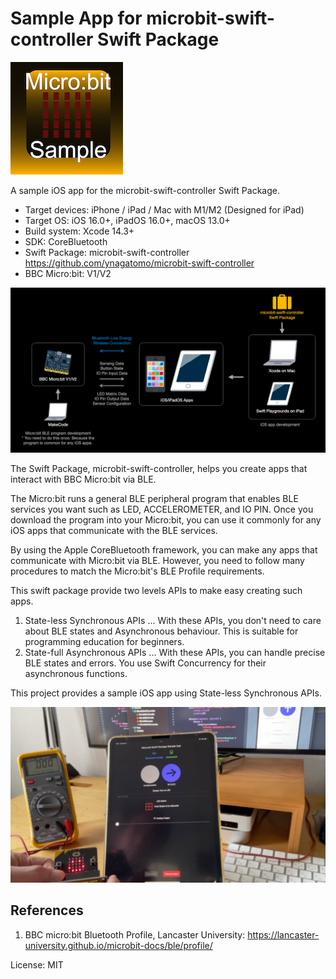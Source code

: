 # Sample App for microbit-swift-controller Swift Package

![AppIcon](assets/appIcon180.png)

A sample iOS app for the microbit-swift-controller Swift Package.

- Target devices: iPhone / iPad / Mac with M1/M2 (Designed for iPad)
- Target OS: iOS 16.0+, iPadOS 16.0+, macOS 13.0+
- Build system: Xcode 14.3+
- SDK: CoreBluetooth
- Swift Package: microbit-swift-controller https://github.com/ynagatomo/microbit-swift-controller
- BBC Micro:bit: V1/V2

![Overview](assets/overview.png)

The Swift Package, microbit-swift-controller, helps you create apps that interact with BBC Micro:bit via BLE.

The Micro:bit runs a general BLE peripheral program that enables BLE services you want such as LED, ACCELEROMETER, and IO PIN.
Once you download the program into your Micro:bit, you can use it commonly for any iOS apps that communicate with the BLE services.

By using the Apple CoreBluetooth framework, you can make any apps that communicate with Micro:bit via BLE.
However, you need to follow many procedures to match the Micro:bit's BLE Profile requirements.

This swift package provide two levels APIs to make easy creating such apps.

1. State-less Synchronous APIs ... With these APIs, you don't need to care about BLE states and Asynchronous behaviour. This is suitable for programming education for beginners.
1. State-full Asynchronous APIs ... With these APIs, you can handle precise BLE states and errors. You use Swift Concurrency for their asynchronous functions.

This project provides a sample iOS app using State-less Synchronous APIs.

![pict1](assets/pict1.png)

## References

1. BBC micro:bit Bluetooth Profile, Lancaster University: https://lancaster-university.github.io/microbit-docs/ble/profile/

License: MIT
